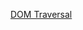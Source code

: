 <!-- @author: Lisa Ma -->

[DOM Traversal](https://docs.google.com/presentation/d/16moKBL0AGegupXGugpk1aY2i8eGUZGNgkpMi29rRScI/edit?usp=sharing)
